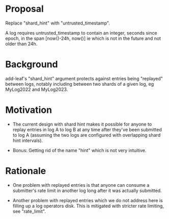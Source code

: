 # Proposal

Replace "shard_hint" with "untrusted_timestamp".

A log requires untrusted_timestamp to contain an integer, seconds
since epoch, in the span [now()-24h, now()] ie which is not in the
future and not older than 24h.

# Background

add-leaf's "shard_hint" argument protects against entries being
"replayed" between logs, notably including between two shards of a
given log, eg MyLog2022 and MyLog2023.

# Motivation

- The current design with shard hint makes it possible for anyone to
  replay entries in log A to log B at any time after they've been
  submitted to log A (assuming the two logs are configured with
  overlapping shard hint intervals).

- Bonus: Getting rid of the name "hint" which is not very intuitive.

# Rationale

- One problem with replayed entries is that anyone can consume a
  submitter's rate limit in another log long after it was actually
  submitted.

- Another problem with replayed entries which we do not address here
  is filling up a log operators disk. This is mitigated with stricter
  rate limiting, see "rate_limit".
